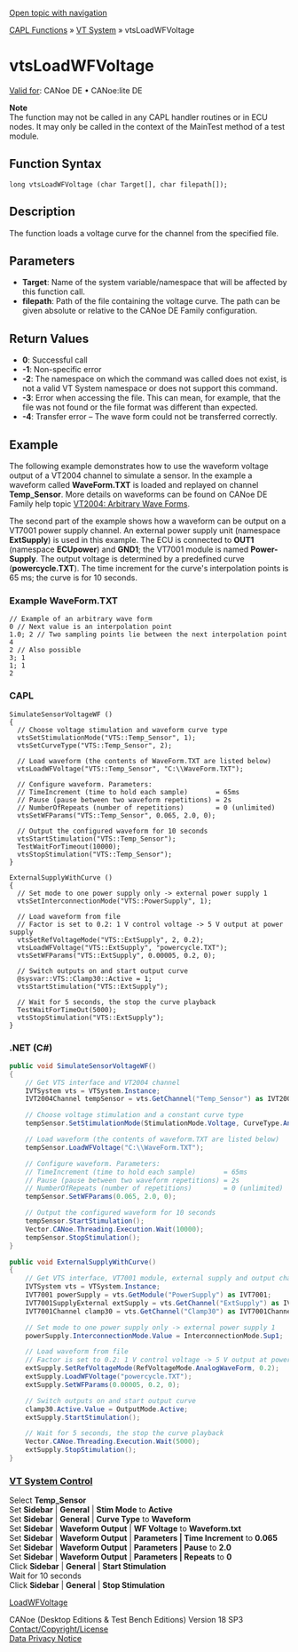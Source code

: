 [Open topic with navigation](../../../../../CANoeDEFamily.htm#Topics/CAPLFunctions/VTSystem/Functions/CAPLfunctionVTSvtsLoadWFVoltage.md)

[CAPL Functions](../../CAPLfunctions.md) » [VT System](../CAPLfunctionsVTSystemOverview.md) » vtsLoadWFVoltage

# vtsLoadWFVoltage

[Valid for](../../../Shared/FeatureAvailability.md): CANoe DE • CANoe:lite DE

**Note**  
The function may not be called in any CAPL handler routines or in ECU nodes. It may only be called in the context of the MainTest method of a test module.

## Function Syntax

`long vtsLoadWFVoltage (char Target[], char filepath[]);`

## Description

The function loads a voltage curve for the channel from the specified file.

## Parameters

- **Target**: Name of the system variable/namespace that will be affected by this function call.
- **filepath**: Path of the file containing the voltage curve. The path can be given absolute or relative to the CANoe DE Family configuration.

## Return Values

- **0**: Successful call
- **-1**: Non-specific error
- **-2**: The namespace on which the command was called does not exist, is not a valid VT System namespace or does not support this command.
- **-3**: Error when accessing the file. This can mean, for example, that the file was not found or the file format was different than expected.
- **-4**: Transfer error – The wave form could not be transferred correctly.

## Example

The following example demonstrates how to use the waveform voltage output of a VT2004 channel to simulate a sensor. In the example a waveform called **WaveForm.TXT** is loaded and replayed on channel **Temp_Sensor**. More details on waveforms can be found on CANoe DE Family help topic [VT2004: Arbitrary Wave Forms](../../../CANoeCANalyzer/VTSystem/VT2004/VT2004ArbitraryWaveForms.md).

The second part of the example shows how a waveform can be output on a VT7001 power supply channel. An external power supply unit (namespace **ExtSupply**) is used in this example. The ECU is connected to **OUT1** (namespace **ECUpower**) and **GND1**; the VT7001 module is named **Power-Supply**. The output voltage is determined by a predefined curve (**powercycle.TXT**). The time increment for the curve's interpolation points is 65 ms; the curve is for 10 seconds.

### Example WaveForm.TXT

```plaintext
// Example of an arbitrary wave form
0 // Next value is an interpolation point
1.0; 2 // Two sampling points lie between the next interpolation point
4
2 // Also possible
3; 1
1; 1
2
```

### CAPL

```plaintext
SimulateSensorVoltageWF ()
{
  // Choose voltage stimulation and waveform curve type
  vtsSetStimulationMode("VTS::Temp_Sensor", 1);
  vtsSetCurveType("VTS::Temp_Sensor", 2);

  // Load waveform (the contents of WaveForm.TXT are listed below)
  vtsLoadWFVoltage("VTS::Temp_Sensor", "C:\\WaveForm.TXT");

  // Configure waveform. Parameters:
  // TimeIncrement (time to hold each sample)       = 65ms
  // Pause (pause between two waveform repetitions) = 2s
  // NumberOfRepeats (number of repetitions)        = 0 (unlimited)
  vtsSetWFParams("VTS::Temp_Sensor", 0.065, 2.0, 0);

  // Output the configured waveform for 10 seconds
  vtsStartStimulation("VTS::Temp_Sensor");
  TestWaitForTimeout(10000);
  vtsStopStimulation("VTS::Temp_Sensor");
}

ExternalSupplyWithCurve ()
{
  // Set mode to one power supply only -> external power supply 1
  vtsSetInterconnectionMode("VTS::PowerSupply", 1);

  // Load waveform from file
  // Factor is set to 0.2: 1 V control voltage -> 5 V output at power supply
  vtsSetRefVoltageMode("VTS::ExtSupply", 2, 0.2);
  vtsLoadWFVoltage("VTS::ExtSupply", "powercycle.TXT");
  vtsSetWFParams("VTS::ExtSupply", 0.00005, 0.2, 0);

  // Switch outputs on and start output curve
  @sysvar::VTS::Clamp30::Active = 1;
  vtsStartStimulation("VTS::ExtSupply");

  // Wait for 5 seconds, the stop the curve playback
  TestWaitForTimeOut(5000);
  vtsStopStimulation("VTS::ExtSupply");
}
```

### .NET (C#)

```csharp
public void SimulateSensorVoltageWF()
{
    // Get VTS interface and VT2004 channel
    IVTSystem vts = VTSystem.Instance;
    IVT2004Channel tempSensor = vts.GetChannel("Temp_Sensor") as IVT2004Channel;

    // Choose voltage stimulation and a constant curve type
    tempSensor.SetStimulationMode(StimulationMode.Voltage, CurveType.AnalogWaveform);

    // Load waveform (the contents of waveform.TXT are listed below)
    tempSensor.LoadWFVoltage("C:\\WaveForm.TXT");

    // Configure waveform. Parameters:
    // TimeIncrement (time to hold each sample)       = 65ms
    // Pause (pause between two waveform repetitions) = 2s
    // NumberOfRepeats (number of repetitions)        = 0 (unlimited)
    tempSensor.SetWFParams(0.065, 2.0, 0);

    // Output the configured waveform for 10 seconds
    tempSensor.StartStimulation();
    Vector.CANoe.Threading.Execution.Wait(10000);
    tempSensor.StopStimulation();
}

public void ExternalSupplyWithCurve()
{
    // Get VTS interface, VT7001 module, external supply and output channel
    IVTSystem vts = VTSystem.Instance;
    IVT7001 powerSupply = vts.GetModule("PowerSupply") as IVT7001;
    IVT7001SupplyExternal extSupply = vts.GetChannel("ExtSupply") as IVT7001SupplyExternal;
    IVT7001Channel clamp30 = vts.GetChannel("Clamp30") as IVT7001Channel;

    // Set mode to one power supply only -> external power supply 1
    powerSupply.InterconnectionMode.Value = InterconnectionMode.Sup1;

    // Load waveform from file
    // Factor is set to 0.2: 1 V control voltage -> 5 V output at power supply
    extSupply.SetRefVoltageMode(RefVoltageMode.AnalogWaveForm, 0.2);
    extSupply.LoadWFVoltage("powercycle.TXT");
    extSupply.SetWFParams(0.00005, 0.2, 0);

    // Switch outputs on and start output curve
    clamp30.Active.Value = OutputMode.Active;
    extSupply.StartStimulation();

    // Wait for 5 seconds, the stop the curve playback
    Vector.CANoe.Threading.Execution.Wait(5000);
    extSupply.StopStimulation();
}
```

### [VT System Control](../../../CANoeCANalyzer/VTSystem/VTSystemControl/VTSControl.md)

Select **Temp_Sensor**  
Set **Sidebar** | **General** | **Stim Mode** to **Active**  
Set **Sidebar** | **General** | **Curve Type** to **Waveform**  
Set **Sidebar** | **Waveform Output** | **WF Voltage** to **Waveform.txt**  
Set **Sidebar** | **Waveform Output** | **Parameters | Time Increment** to **0.065**  
Set **Sidebar** | **Waveform Output** | **Parameters | Pause** to **2.0**  
Set **Sidebar** | **Waveform Output** | **Parameters | Repeats** to **0**  
Click **Sidebar** | **General** | **Start Stimulation**  
Wait for 10 seconds  
Click **Sidebar** | **General** | **Stop Stimulation**

[LoadWFVoltage](CAPLfunctionVTSLoadWFVoltage.md)

CANoe (Desktop Editions & Test Bench Editions) Version 18 SP3  
[Contact/Copyright/License](../../../Shared/ContactCopyrightLicense.md)  
[Data Privacy Notice](https://www.vector.com/int/en/company/get-info/privacy-policy/)
